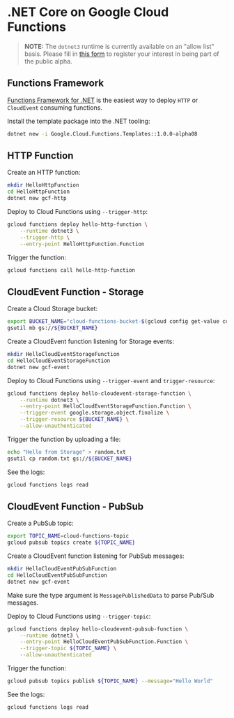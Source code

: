 # .NET Core on Google Cloud Functions

> **NOTE:**
> The `dotnet3` runtime is currently available on an "allow
> list" basis. Please fill in [this
> form](https://docs.google.com/forms/d/e/1FAIpQLSe7qB5vNrgFtZZ3ZUfIwkbsDMGsA1fXY52GzmGmnhwdReHuOQ/viewform)
> to register your interest in being part of the public alpha.

## Functions Framework

[Functions Framework for
.NET](https://github.com/GoogleCloudPlatform/functions-framework-dotnet) is the
easiest way to deploy `HTTP` or `CloudEvent` consuming functions.

Install the template package into the .NET tooling:

```sh
dotnet new -i Google.Cloud.Functions.Templates::1.0.0-alpha08
```

## HTTP Function

Create an HTTP function:

```sh
mkdir HelloHttpFunction
cd HelloHttpFunction
dotnet new gcf-http
```

Deploy to Cloud Functions using `--trigger-http`:

```sh
gcloud functions deploy hello-http-function \
    --runtime dotnet3 \
    --trigger-http \
    --entry-point HelloHttpFunction.Function
```

Trigger the function:

```sh
gcloud functions call hello-http-function
```

## CloudEvent Function - Storage

Create a Cloud Storage bucket:

```sh
export BUCKET_NAME="cloud-functions-bucket-$(gcloud config get-value core/project)"
gsutil mb gs://${BUCKET_NAME}
```

Create a CloudEvent function listening for Storage events:

```sh
mkdir HelloCloudEventStorageFunction
cd HelloCloudEventStorageFunction
dotnet new gcf-event
```

Deploy to Cloud Functions using `--trigger-event` and `trigger-resource`:

```sh
gcloud functions deploy hello-cloudevent-storage-function \
    --runtime dotnet3 \
    --entry-point HelloCloudEventStorageFunction.Function \
    --trigger-event google.storage.object.finalize \
    --trigger-resource ${BUCKET_NAME} \
    --allow-unauthenticated
```

Trigger the function by uploading a file:

```sh
echo "Hello from Storage" > random.txt
gsutil cp random.txt gs://${BUCKET_NAME}
```

See the logs:

```sh
gcloud functions logs read
```

## CloudEvent Function - PubSub

Create a PubSub topic:

```sh
export TOPIC_NAME=cloud-functions-topic
gcloud pubsub topics create ${TOPIC_NAME}
```

Create a CloudEvent function listening for PubSub messages:

```sh
mkdir HelloCloudEventPubSubFunction
cd HelloCloudEventPubSubFunction
dotnet new gcf-event
```

Make sure the type argument is `MessagePublishedData` to parse Pub/Sub messages.

Deploy to Cloud Functions using `--trigger-topic`:

```sh
gcloud functions deploy hello-cloudevent-pubsub-function \
    --runtime dotnet3 \
    --entry-point HelloCloudEventPubSubFunction.Function \
    --trigger-topic ${TOPIC_NAME} \
    --allow-unauthenticated
```

Trigger the function:

```sh
gcloud pubsub topics publish ${TOPIC_NAME} --message="Hello World"
```

See the logs:

```sh
gcloud functions logs read
```
